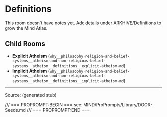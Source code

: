 # Definitions

This room doesn't have notes yet. Add details under ARKHIVE/Definitions to grow the Mind Atlas.

## Child Rooms
- **Explicit Atheism** (`why__philosophy-religion-and-belief-systems__atheism-and-non-religious-belief-systems__atheism__definitions__explicit-atheism-md`)
- **Implicit Atheism** (`why__philosophy-religion-and-belief-systems__atheism-and-non-religious-belief-systems__atheism__definitions__implicit-atheism-md`)

---
Source: (generated stub)

/// === PROPROMPT:BEGIN ===
see: MIND/ProPrompts/Library/DOOR-Seeds.md
/// === PROPROMPT:END ===
